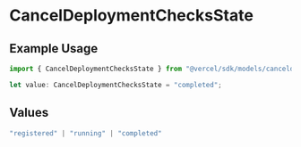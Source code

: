 # CancelDeploymentChecksState

## Example Usage

```typescript
import { CancelDeploymentChecksState } from "@vercel/sdk/models/canceldeploymentop.js";

let value: CancelDeploymentChecksState = "completed";
```

## Values

```typescript
"registered" | "running" | "completed"
```